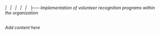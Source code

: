 ###### |   |   |   |   |   ├── Implementation of volunteer recognition programs within the organization

*Add content here*